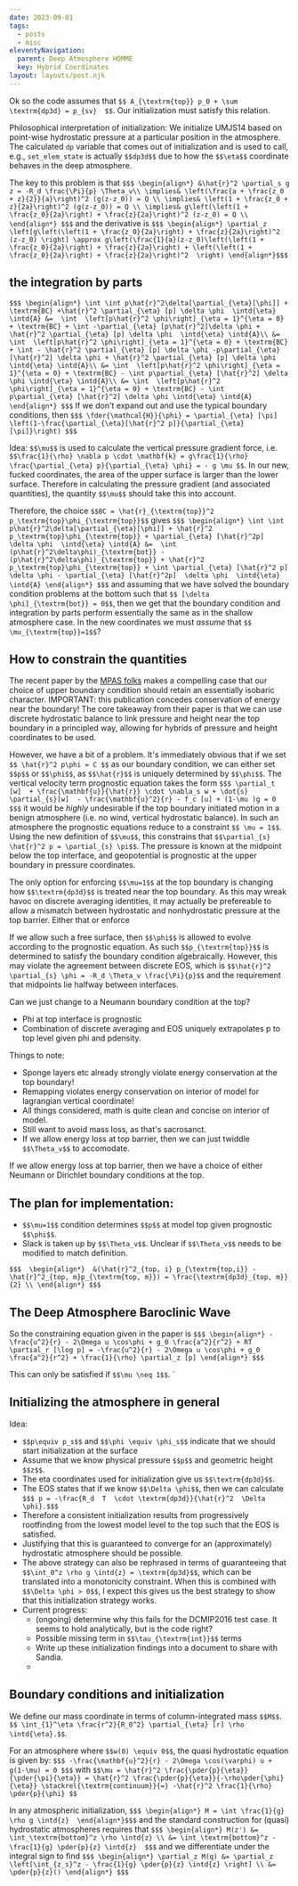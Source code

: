 ```yaml
---
date: 2023-09-01
tags:
  - posts
  - misc
eleventyNavigation:
  parent: Deep Atmosphere HOMME
  key: Hybrid Coordinates
layout: layouts/post.njk
---
```


Ok so the code assumes that `$$ A_{\textrm{top}} p_0 + \sum \textrm{dp3d} = p_{sv}  $$`.
Our initialization must satisfy this relation. 

Philosophical interpretation of initialization:
We initialize UMJS14 based on point-wise hydrostatic pressure
at a particular position in the atmosphere. The calculated `dp` variable
that comes out of initialization and is used to call, e.g., `set_elem_state`
is actually `$$dp3d$$` due to how the `$$\eta$$` coordinate behaves in
the deep atmosphere. 


The key to this problem is that
`$$$
\begin{align*}
  &\hat{r}^2 \partial_s g z = -R_d \frac{\Pi}{p} \Theta_v\\
  \implies& \left(\frac{a + \frac{z_0 + z}{2}}{a}\right)^2 (g(z-z_0)) = Q \\
  \implies& \left(1 + \frac{z_0 + z}{2a}\right)^2 (g(z-z_0)) = Q \\
  \implies& g\left(\left(1 + \frac{z_0}{2a}\right) + \frac{z}{2a}\right)^2 (z-z_0) = Q \\
\end{align*}
$$$`
and the derivative is 
`$$$
\begin{align*}
  \partial_z \left[g\left(\left(1 + \frac{z_0}{2a}\right) + \frac{z}{2a}\right)^2 (z-z_0) \right] \approx g\left(\frac{1}{a}(z-z_0)\left(\left(1 + \frac{z_0}{2a}\right) + \frac{z}{2a}\right) + \left(\left(1 + \frac{z_0}{2a}\right) + \frac{z}{2a}\right)^2  \right)
\end{align*}$$$`


## the integration by parts

`$$$
\begin{align*}
    \int \int p\hat{r}^2\delta[\partial_{\eta}[\phi]] + \textrm{BC} +\hat{r}^2 \partial_{\eta} [p] \delta \phi  \intd{\eta} \intd{A} &=  \int  \left[p\hat{r}^2 \phi\right]_{\eta = 1}^{\eta = 0} + \textrm{BC} + \int -\partial_{\eta} [p\hat{r}^2]\delta \phi + \hat{r}^2 \partial_{\eta} [p] \delta \phi  \intd{\eta} \intd{A}\\
    &= \int  \left[p\hat{r}^2 \phi\right]_{\eta = 1}^{\eta = 0} + \textrm{BC} + \int - \hat{r}^2 \partial_{\eta} [p] \delta \phi -p\partial_{\eta} [\hat{r}^2] \delta \phi + \hat{r}^2 \partial_{\eta} [p] \delta \phi  \intd{\eta} \intd{A}\\
    &= \int  \left[p\hat{r}^2 \phi\right]_{\eta = 1}^{\eta = 0} + \textrm{BC} - \int p\partial_{\eta} [\hat{r}^2] \delta \phi \intd{\eta} \intd{A}\\
    &= \int  \left[p\hat{r}^2 \phi\right]_{\eta = 1}^{\eta = 0} + \textrm{BC} - \int p\partial_{\eta} [\hat{r}^2] \delta \phi \intd{\eta} \intd{A}
\end{align*}
$$$`
If we don't expand out and use the typical boundary conditions, then
`$$$
  \fder{\mathcal{H}}{\phi} = \partial_{\eta} [\pi] \left(1-\frac{\partial_{\eta}[\hat{r}^2 p]}{\partial_{\eta} [\pi]}\right)
$$$`


Idea: `$$\mu$$` is used to calculate the vertical pressure gradient force, i.e. `$$\frac{1}{\rho} \nabla p \cdot \mathbf{k} = g\frac{1}{\rho} \frac{\partial_{\eta} p}{\partial_{\eta} \phi} = - g \mu $$`.
In our new, fucked coordinates, the area of the upper surface is larger than the lower surface. 
Therefore in calculating the pressure gradient (and associated quantities), the quantity `$$\mu$$` should take this into account.

Therefore, the choice `$$BC = \hat{r}_{\textrm{top}}^2 p_\textrm{top}\phi_{\textrm{top}}$$` gives
`$$$
\begin{align*}
      \int \int p\hat{r}^2\delta[\partial_{\eta}[\phi]] + \hat{r}^2 p_\textrm{top}\phi_{\textrm{top}} + \partial_{\eta} [\hat{r}^2p] \delta \phi  \intd{\eta} \intd{A} &=  \int  (p\hat{r}^2\delta\phi)_{\textrm{bot}} - (p\hat{r}^2\delta\phi)_{\textrm{top}} + \hat{r}^2 p_\textrm{top}\phi_{\textrm{top}} + \int \partial_{\eta} [\hat{r}^2 p] \delta \phi - \partial_{\eta} [\hat{r}^2p]  \delta \phi  \intd{\eta} \intd{A}
\end{align*}
$$$`
and assuming that we have solved the boundary condition problems at the bottom such that `$$ [\delta \phi]_{\textrm{bot}} = 0$$`, then we get that the boundary condition and integration by parts
perform essentially the same as in the shallow atmosphere case. 
In the new coordinates we must _assume_ that `$$ \mu_{\textrm{top}}=1$$`?


## How to constrain the quantities
The recent paper by the [MPAS folks](https://journals.ametsoc.org/view/journals/mwre/150/8/MWR-D-21-0328.1.xml)
makes a compelling case that our choice of upper boundary condition should retain an essentially isobaric character. IMPORTANT: this publication
concedes conservation of energy near the boundary!
The core takeaway from their paper is that we can use discrete hydrostatic balance to link pressure and height near the top boundary
in a principled way, allowing for hybrids of pressure and height coordinates to be used.

However, we have a bit of a problem. It's immediately obvious that if we set `$$ \hat{r}^2 p\phi = C $$` as our boundary condition, we can either set `$$p$$` or `$$\phi$$`, as `$$\hat{r}$$` is uniquely determined by `$$\phi$$`.
The vertical velocity term prognostic equation takes the form
`$$$
\partial_t [w]  + \frac{\mathbf{u}}{\hat{r}} \cdot \nabla_s w + \dot{s} \partial_{s}[w]  - \frac{\mathbf{u}^2}{r} - f_c [u] + (1-\mu )g = 0
$$$`
it would be _highly_ undesirable if the top boundary initiated motion in
a benign atmosphere (i.e. no wind, vertical hydrostatic balance). In such an atmosphere
the prognostic equations reduce to a constraint `$$ \mu = 1$$`. 
Using the new definition of `$$\mu$$`, this constrains that `$$\partial_{s} \hat{r}^2 p = \partial_{s} \pi$$`.
The pressure is known at the midpoint below the top interface,
and geopotential is prognostic at the upper boundary in pressure coordinates.

The only option for enforcing `$$\mu=1$$` at the top boundary is changing how `$$\textrm{dp3d}$$` is treated 
near the top boundary. As this may wreak havoc on discrete averaging identities, it may actually be prefereable to
allow a mismatch between hydrostatic and nonhydrostatic pressure at the top barrier. Either that or enforce

If we allow such a free surface, then `$$\phi$$` is allowed to evolve according to the prognostic equation.
As such `$$p_{\textrm{top}}$$` is determined to satisfy the boundary condition algebraically. 
However, this may violate the agreement between discrete EOS, which is `$$\hat{r}^2 \partial_{s} \phi = -R_d \Theta_v \frac{\Pi}{p}$$`
and the requirement that midpoints lie halfway between interfaces. 

Can we just change to a Neumann boundary condition at the top?
* Phi at top interface is prognostic
* Combination of discrete averaging and EOS uniquely extrapolates p to top level given phi and pdensity.

Things to note:
  * Sponge layers etc already strongly violate energy conservation at the top boundary!
  * Remapping violates energy conservation on interior of model for lagrangian vertical coordinate!
  * All things considered, math is quite clean and concise on interior of model.
  * Still want to avoid mass loss, as that's sacrosanct.
  * If we allow energy loss at top barrier, then we can just twiddle `$$\Theta_v$$` to accomodate. 

If we allow energy loss at top barrier, then we have a choice of either Neumann or Dirichlet 
boundary conditions at the top. 

## The plan for implementation:
* `$$\mu=1$$` condition determines `$$p$$` at model top given prognostic `$$\phi$$`.
* Slack is taken up by `$$\Theta_v$$`. Unclear if `$$\Theta_v$$` needs to be modified to match definition.


`$$$ 
\begin{align*} 
  &(\hat{r}^2_{top, i} p_{\textrm{top,i}} - \hat{r}^2_{top, m}p_{\textrm{top, m}}) = \frac{\textrm{dp3d}_{top, m}}{2} \\
\end{align*}
$$$`

## The Deep Atmosphere Baroclinic Wave 
So the constraining equation given in the paper is
`$$$
\begin{align*}
-\frac{u^2}{r} - 2\Omega u \cos\phi + g_0 \frac{a^2}{r^2} + RT \partial_r [\log p] = -\frac{u^2}{r} - 2\Omega u \cos\phi + g_0 \frac{a^2}{r^2} + \frac{1}{\rho} \partial_z [p]
\end{align*}
$$$`

This can only be satisfied if `$$\mu \neq 1$$`. `

## Initializing the atmosphere in general
Idea:
  * `$$p\equiv p_s$$` and `$$\phi \equiv \phi_s$$` indicate that we should start initialization at the surface
  * Assume that we know physical pressure `$$p$$` and geometric height `$$z$$`. 
  * The eta coordinates used for initialization give us `$$\textrm{dp3d}$$`. 
  * The EOS states that if we know `$$\Delta \phi$$`, then we can calculate `$$$ p = -\frac{R_d  T  \cdot \textrm{dp3d}}{\hat{r}^2 
   \Delta \phi}.$$$`
  * Therefore a consistent initialization results from progressively rootfinding
  from the lowest model level to the top such that the EOS is satisfied. 
  * Justifying that this is guaranteed to converge for an (approximately) hydrostatic atmosphere
  should be possible. 
  * The above strategy can also be rephrased in terms of guaranteeing that `$$\int_0^z \rho g \intd{z} = \textrm{dp3d}$$`,
  which can be translated into a monotonicity constraint. When this is combined with `$$\Delta \phi > 0$$`,
  I expect this gives us the best strategy to show that this initialization strategy works.
  * Current progress: 
      - (ongoing) determine why this fails for the DCMIP2016 test case. It seems to hold analytically,
      but is the code right? 
      - Possible missing term in `$$\tau_{\textrm{int}}$$` terms
      - Write up these initialization findings into a document to share with Sandia.
      - 




## Boundary conditions and initialization

We define our mass coordinate in terms of column-integrated mass `$$M$$`.
`$$ \int_{1}^\eta \frac{r^2}{R_0^2} \partial_{\eta} [r] \rho \intd{\eta}.$$`.

For an atmosphere where `$$w(0) \equiv 0$$`, the quasi hydrostatic equation is given by:
`$$$ -\frac{\mathbf{u}^2}{r} - 2\Omega \cos(\varphi) u + g(1-\mu) = 0 $$$`
with `$$\mu = \hat{r}^2 \frac{\pder{p}{\eta}}{\pder{\pi}{\eta}} = \hat{r}^2 \frac{\pder{p}{\eta}}{-\rho\pder{\phi}{\eta}} \stackrel{\textrm{continuum}}{=} -\hat{r}^2 \frac{1}{\rho} \pder{p}{\phi} $$`


In any atmospheric initialization, 
`$$$
\begin{align*}
M = \int \frac{1}{g} \rho g \intd{z} 
\end{align*}$$$`
and the standard construction for (quasi) hydrostatic atmospheres requires that
`$$$
\begin{align*}
M(z') &= \int_\textrm{bottom}^z \rho \intd{z} \\
&= \int_\textrm{bottom}^z -\frac{1}{g} \pder{p}{z} \intd{z} 
$$$` 
and we differentiate under the integral sign to find
`$$$
\begin{align*}
  \partial_z M(q) &= \partial_z \left[\int_{z_s}^z - \frac{1}{g} \pder{p}{z} \intd{z} \right] \\
  &= \pder{p}{z}()
\end{align*}
$$$`